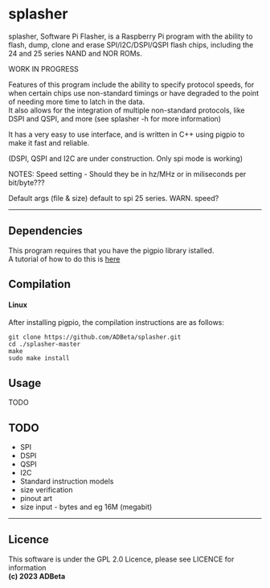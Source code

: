 ﻿# splasher

splasher, Software Pi Flasher, is a Raspberry Pi program with the ability to 
flash, dump, clone and erase SPI/I2C/DSPI/QSPI flash chips, including the 24 and
25 series NAND and NOR ROMs.

WORK IN PROGRESS

Features of this program include the ability to specify protocol speeds, for when
certain chips use non-standard timings or have degraded to the point of needing 
more time to latch in the data.  
It also allows for the integration of multiple non-standard protocols, like DSPI
and QSPI, and more (see splasher -h for more information)

It has a very easy to use interface, and is written in C++ using pigpio to make
it fast and reliable.

(DSPI, QSPI and I2C are under construction. Only spi mode is working)

NOTES:
Speed setting - Should they be in hz/MHz or in miliseconds per bit/byte???

Default args (file & size) default to spi 25 series. WARN. speed?

----
## Dependencies
This program requires that you have the pigpio library istalled.  
A tutorial of how to do this is [here](https://abyz.me.uk/rpi/pigpio/download.html)

## Compilation
#### Linux
After installing pigpio, the compilation instructions are as follows:  
```
git clone https://github.com/ADBeta/splasher.git
cd ./splasher-master
make
sudo make install
```

## Usage
TODO

## TODO
* SPI
* DSPI
* QSPI
* I2C
* Standard instruction models
* size verification
* pinout art
* size input - bytes and eg 16M (megabit)

----
## Licence
This software is under the GPL 2.0 Licence, please see LICENCE for information  
<b>(c) 2023 ADBeta </b>
